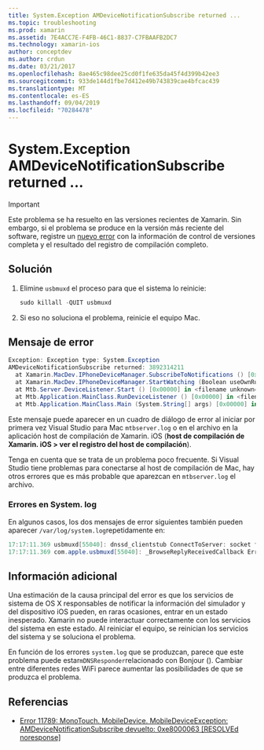 ```yaml
---
title: System.Exception AMDeviceNotificationSubscribe returned ...
ms.topic: troubleshooting
ms.prod: xamarin
ms.assetid: 7E4ACC7E-F4FB-46C1-8837-C7FBAAFB2DC7
ms.technology: xamarin-ios
author: conceptdev
ms.author: crdun
ms.date: 03/21/2017
ms.openlocfilehash: 8ae465c98dee25cd0f1fe635da45f4d399b42ee3
ms.sourcegitcommit: 933de144d1fbe7d412e49b743839cae4bfcac439
ms.translationtype: MT
ms.contentlocale: es-ES
ms.lasthandoff: 09/04/2019
ms.locfileid: "70284478"
---
```

# <a name="systemexception-amdevicenotificationsubscribe-returned-"></a>System.Exception AMDeviceNotificationSubscribe returned ...

> [!IMPORTANT]
> Este problema se ha resuelto en las versiones recientes de Xamarin. Sin embargo, si el problema se produce en la versión más reciente del software, registre un [nuevo error](~/cross-platform/troubleshooting/questions/howto-file-bug.md) con la información de control de versiones completa y el resultado del registro de compilación completo.


## <a name="fix"></a>Solución

1. Elimine `usbmuxd` el proceso para que el sistema lo reinicie:

    ```csharp
    sudo killall -QUIT usbmuxd
    ```

2. Si eso no soluciona el problema, reinicie el equipo Mac.

## <a name="error-message"></a>Mensaje de error

```csharp
Exception: Exception type: System.Exception
AMDeviceNotificationSubscribe returned: 3892314211
  at Xamarin.MacDev.IPhoneDeviceManager.SubscribeToNotifications () [0x00000] in <filename unknown="">:0
  at Xamarin.MacDev.IPhoneDeviceManager.StartWatching (Boolean useOwnRunloop) [0x00000] in <filename unknown="">:0
  at Mtb.Server.DeviceListener.Start () [0x00000] in <filename unknown="">:0
  at Mtb.Application.MainClass.RunDeviceListener () [0x00000] in <filename unknown="">:0
  at Mtb.Application.MainClass.Main (System.String[] args) [0x00000] in <filename unknown="">:0
```

Este mensaje puede aparecer en un cuadro de diálogo de error al iniciar por primera vez Visual Studio para Mac `mtbserver.log` o en el archivo en la aplicación host de compilación de Xamarin. iOS (**host de compilación de Xamarin. iOS > ver el registro del host de compilación**).

Tenga en cuenta que se trata de un problema poco frecuente. Si Visual Studio tiene problemas para conectarse al host de compilación de Mac, hay otros errores que es más probable que aparezcan en `mtbserver.log` el archivo.

### <a name="errors-in-systemlog"></a>Errores en System. log

En algunos casos, los dos mensajes de error siguientes también pueden aparecer `/var/log/system.log`repetidamente en:

```csharp
17:17:11.369 usbmuxd[55040]: dnssd_clientstub ConnectToServer: socket failed 24 Too many open files
17:17:11.369 com.apple.usbmuxd[55040]: _BrowseReplyReceivedCallback Error doing DNSServiceResolve(): -65539
```

## <a name="additional-information"></a>Información adicional

Una estimación de la causa principal del error es que los servicios de sistema de OS X responsables de notificar la información del simulador y del dispositivo iOS pueden, en raras ocasiones, entrar en un estado inesperado. Xamarin no puede interactuar correctamente con los servicios del sistema en este estado. Al reiniciar el equipo, se reinician los servicios del sistema y se soluciona el problema.

En función de los errores `system.log` que se produzcan, parece que este problema puede estar`mDNSResponder`relacionado con Bonjour (). Cambiar entre diferentes redes WiFi parece aumentar las posibilidades de que se produzca el problema.

## <a name="references"></a>Referencias

* [Error 11789: MonoTouch. MobileDevice. MobileDeviceException: AMDeviceNotificationSubscribe devuelto: 0xe8000063 [RESOLVEd noresponse]](https://bugzilla.xamarin.com/show_bug.cgi?id=11789)
